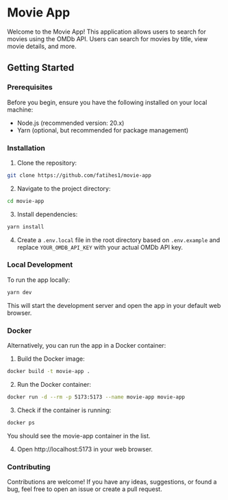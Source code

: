 # Movie App

Welcome to the Movie App! This application allows users to search for movies using the OMDb API. Users can search for movies by title, view movie details, and more.

## Getting Started

### Prerequisites

Before you begin, ensure you have the following installed on your local machine:

- Node.js (recommended version: 20.x)
- Yarn (optional, but recommended for package management)

### Installation

1. Clone the repository:

```bash
git clone https://github.com/fatihes1/movie-app
```

2. Navigate to the project directory:

```bash
cd movie-app
```

3. Install dependencies:

```bash
yarn install
```

4. Create a `.env.local` file in the root directory based on `.env.example` and replace `YOUR_OMDB_API_KEY` with your actual OMDb API key.

### Local Development

To run the app locally:

```bash
yarn dev
```

This will start the development server and open the app in your default web browser.

### Docker

Alternatively, you can run the app in a Docker container:

1. Build the Docker image:

```bash
docker build -t movie-app .
```

2. Run the Docker container:

```bash
docker run -d --rm -p 5173:5173 --name movie-app movie-app
```

3. Check if the container is running:

```bash
docker ps
```
You should see the movie-app container in the list.

4. Open http://localhost:5173 in your web browser.

### Contributing

Contributions are welcome! If you have any ideas, suggestions, or found a bug, feel free to open an issue or create a pull request.
